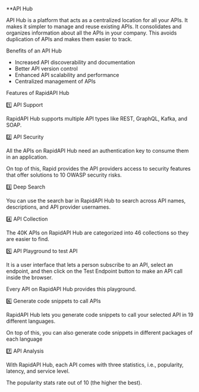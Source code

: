 


**API Hub

API Hub is a platform that acts as a centralized location for all your APIs.
It makes it simpler to manage and reuse existing APIs. It consolidates and organizes information about all the APIs in your company.
This avoids duplication of APIs and makes them easier to track.

Benefits of an API Hub

- Increased API discoverability and documentation
- Better API version control
- Enhanced API scalability and performance
- Centralized management of APIs

Features of RapidAPI Hub

1️⃣ API Support

RapidAPI Hub supports multiple API types like REST, GraphQL, Kafka, and SOAP.

2️⃣ API Security

All the APIs on RapidAPI Hub need an authentication key to consume them in an application. 

On top of this, Rapid provides the API providers access to security features that offer solutions to 10 OWASP security risks.

3️⃣ Deep Search

You can use the search bar in RapidAPI Hub to search across API names, descriptions, and API provider usernames.

4️⃣ API Collection

The 40K APIs on RapidAPI Hub are categorized into 46 collections so they are easier to find.

5️⃣ API Playground to test API

It is a user interface that lets a person subscribe to an API, select an endpoint, and then click on the Test Endpoint button to make an API call inside the browser. 

Every API on RapidAPI Hub provides this playground.

6️⃣ Generate code snippets to call APIs

RapidAPI Hub lets you generate code snippets to call your selected API in 19 different languages.

On top of this, you can also generate code snippets in different packages of each language

7️⃣ API Analysis

With RapidAPI Hub, each API comes with three statistics, i.e., popularity, latency, and service level.

The popularity stats rate out of 10 (the higher the best).
